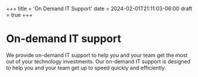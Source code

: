 +++
title = 'On Demand IT Support'
date = 2024-02-01T21:11:03-06:00
draft = true
+++
# On-demand IT support
We provide on-demand IT support to help you and your team get the most out of your technology investments. Our on-demand IT support is designed to help you and your team get up to speed quickly and efficiently.